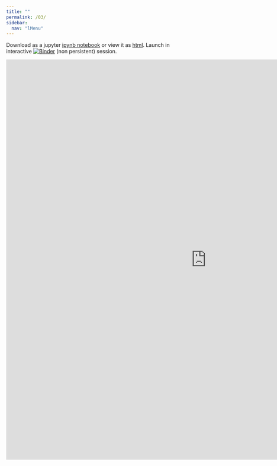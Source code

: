 ```yaml
---
title: ""
permalink: /03/
sidebar:
  nav: "lMenu"
---
```


Download as a jupyter [ipynb notebook](https://datascience-intro.github.io/1MS041-2021/lectures/03.ipynb) or view it as [html](https://datascience-intro.github.io/1MS041-2021/lectures/03.html).
Launch in interactive <a  href="https://mybinder.org/v2/gh/datascience-intro/1MS041-2021/gh-pages?filepath=lectures%2F03.ipynb" target="_blank"><img src="https://mybinder.org/badge_logo.svg" alt="Binder"></a> (non persistent) session.

<iframe src="https://datascience-intro.github.io/1MS041-2021/lectures/03.html" width="1080" height="1080" frameborder="0"></iframe>

    